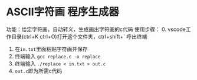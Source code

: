 # ASCII字符画 程序生成器
功能：给定字符画，自动转义，生成画出字符画的c代码
使用步骤：
0. vscode工作目录(ctrl+K ctrl+O)打开这个文件夹，ctrl+shift+` 呼出终端
1. 在`in.txt`里面粘贴字符画并保存
2. 终端输入 `gcc replace.c -o replace`
3. 终端输入 `./replace < in.txt > out.c`
4. `out.c`即为所需c代码